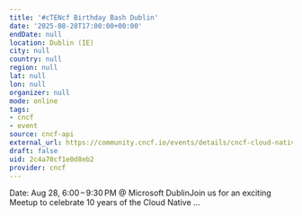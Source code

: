 ```yaml
---
title: '#cTENcf Birthday Bash Dublin'
date: '2025-08-28T17:00:00+00:00'
endDate: null
location: Dublin (IE)
city: null
country: null
region: null
lat: null
lon: null
organizer: null
mode: online
tags:
- cncf
- event
source: cncf-api
external_url: https://community.cncf.io/events/details/cncf-cloud-native-dublin-presents-ctencf-birthday-bash-dublin/
draft: false
uid: 2c4a70cf1e0d8eb2
provider: cncf
---
```

Date: Aug 28, 6:00 – 9:30 PM @ Microsoft DublinJoin us for an exciting Meetup to celebrate 10 years of the Cloud Native ...
